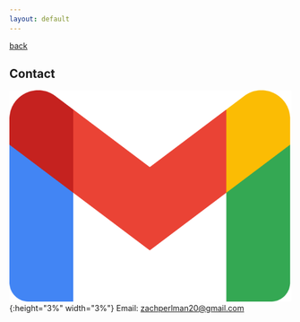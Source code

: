 ```yaml
---
layout: default
---
```


[back](./)

## Contact

![gmail icon](/assets/images/gmail-icon.png){:height="3%" width="3%"} Email: zachperlman20@gmail.com
